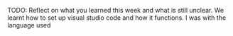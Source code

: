 TODO: Reflect on what you learned this week and what is still unclear.
We learnt how to set up visual studio code and how it functions. I was with the language used 
